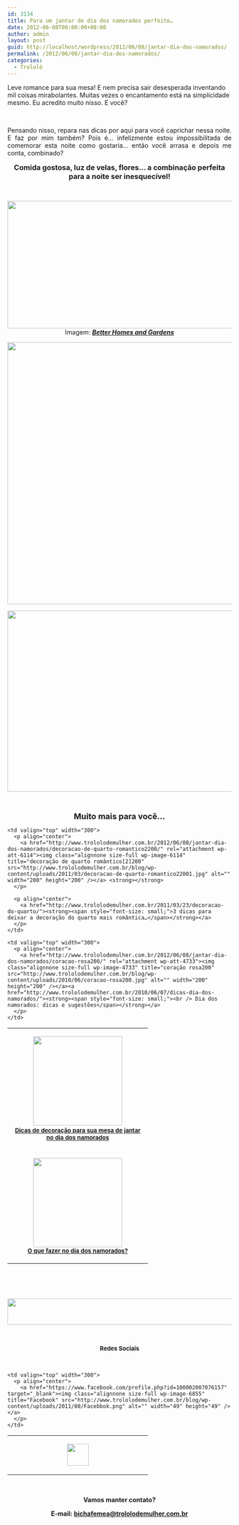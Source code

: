 ```yaml
---
id: 3134
title: Para um jantar de dia dos namorados perfeito…
date: 2012-06-08T00:00:00+00:00
author: admin
layout: post
guid: http://localhost/wordpress/2012/06/08/jantar-dia-dos-namorados/
permalink: /2012/06/08/jantar-dia-dos-namorados/
categories:
  - Trololó
---
```

Leve romance para sua mesa! E nem precisa sair desesperada inventando mil coisas mirabolantes. Muitas vezes o encantamento está na simplicidade mesmo. Eu acredito muito nisso. E você?

&nbsp;

<p align="justify">
  Pensando nisso, repara nas dicas por aqui para você caprichar nessa noite. E faz por mim também? Pois é… infelizmente estou impossibilitada de comemorar esta noite como gostaria… então você arrasa e depois me conta, combinado?
</p>

<!--more-->

<p align="center">
  <strong><span style="font-size: medium;">Comida gostosa, luz de velas, flores… a combinação perfeita para a noite ser inesquecível!</span></strong>
</p>

&nbsp;

<p align="center">
  <a href="http://www.trololodemulher.com.br/2012/06/08/jantar-dia-dos-namorados/dia-dos-namorados-2/" rel="attachment wp-att-8713"><img class="alignnone size-full wp-image-8713" title="DIA DOS NAMORADOS" src="http://www.trololodemulher.com.br/blog/wp-content/uploads/2012/06/DIA-DOS-NAMORADOS.png" alt="" width="600" height="286" /></a><br /> Imagem: <strong><em><a href="http://www.bhg.com/" target="_blank">Better Homes and Gardens</a></em></strong>
</p>

<p align="center">
  <a href="http://www.trololodemulher.com.br/2011/08/15/decoracao-faca-voce-mesma-3/"><img class="alignnone size-full wp-image-8714" title="DIA DOS NAMORADOS[2]" src="http://www.trololodemulher.com.br/blog/wp-content/uploads/2012/06/DIA-DOS-NAMORADOS2.png" alt="" width="523" height="588" /></a>
</p>

<p align="center">
  <a href="http://www.trololodemulher.com.br/2011/12/14/grelhados-receitas/"><img class="alignnone size-full wp-image-8711" title="DIA DOS NAMORADOS [3]" src="http://www.trololodemulher.com.br/blog/wp-content/uploads/2012/06/DIA-DOS-NAMORADOS-3.png" alt="" width="597" height="406" /></a>
</p>

&nbsp;

<p align="center">
  <strong><span style="font-size: large;">Muito mais para você…</span></strong>
</p>

<table width="600" border="0" cellspacing="0" cellpadding="2">
  <tr>
    <td valign="top" width="300">
      <p align="center">
        <a href="http://www.trololodemulher.com.br/2012/06/08/jantar-dia-dos-namorados/dia-dos-namorados-4200/" rel="attachment wp-att-8712"><img class="alignnone size-full wp-image-8712" title="DIA DOS NAMORADOS [4]200" src="http://www.trololodemulher.com.br/blog/wp-content/uploads/2012/06/DIA-DOS-NAMORADOS-4200.jpg" alt="" width="200" height="200" /></a><a href="http://www.trololodemulher.com.br/2009/05/28/decoracao-mesa-noite-namorados/"><strong><span style="font-size: small;"><br /> Dicas de decoração para sua mesa de jantar no dia dos namorados</span></strong></a>
      </p>
    </td>
    
    <td valign="top" width="300">
      <p align="center">
        <a href="http://www.trololodemulher.com.br/2012/06/08/jantar-dia-dos-namorados/decoracao-de-quarto-romantico2200/" rel="attachment wp-att-6114"><img class="alignnone size-full wp-image-6114" title="decoração de quarto romântico[2]200" src="http://www.trololodemulher.com.br/blog/wp-content/uploads/2011/03/decoracao-de-quarto-romantico22001.jpg" alt="" width="200" height="200" /></a> <strong></strong>
      </p>
      
      <p align="center">
        <a href="http://www.trololodemulher.com.br/2011/03/23/decoracao-do-quarto/"><strong><span style="font-size: small;">3 dicas para deixar a decoração do quarto mais romântica…</span></strong></a>
      </p>
    </td>
  </tr>
  
  <tr>
    <td valign="top" width="300">
      <p align="center">
        <a href="http://www.trololodemulher.com.br/2012/06/08/jantar-dia-dos-namorados/dia-dos-namorados200/" rel="attachment wp-att-6480"><img class="alignnone size-full wp-image-6480" title="dia dos namorados200" src="http://www.trololodemulher.com.br/blog/wp-content/uploads/2011/05/dia-dos-namorados200.jpg" alt="" width="200" height="200" /></a><br /> <a href="http://www.trololodemulher.com.br/2011/06/01/dia-dos-namorados-dicas/"><strong><span style="font-size: small;">O que fazer no dia dos namorados?</span></strong></a>
      </p>
    </td>
    
    <td valign="top" width="300">
      <p align="center">
        <a href="http://www.trololodemulher.com.br/2012/06/08/jantar-dia-dos-namorados/coracao-rosa200/" rel="attachment wp-att-4733"><img class="alignnone size-full wp-image-4733" title="coração rosa200" src="http://www.trololodemulher.com.br/blog/wp-content/uploads/2010/06/coracao-rosa200.jpg" alt="" width="200" height="200" /></a><a href="http://www.trololodemulher.com.br/2010/06/07/dicas-dia-dos-namorados/"><strong><span style="font-size: small;"><br /> Dia dos namorados: dicas e sugestões</span></strong></a>
      </p>
    </td>
  </tr>
</table>

&nbsp;

&nbsp;

<p align="center">
  <a href="http://feedburner.google.com/fb/a/mailverify?uri=blogbichafemea&loc=pt_BR" target="_blank"><img class="alignnone size-full wp-image-8451" title="Assine o Bicha Fêmea grátis!" src="http://www.trololodemulher.com.br/blog/wp-content/uploads/2012/01/rodapé.png" alt="" width="600" height="59" /></a>
</p>

&nbsp;

<p align="center">
  <strong><span style="font-size: small;">Redes Sociais</span></strong>
</p>

&nbsp;

<table width="600" border="0" cellspacing="0" cellpadding="2">
  <tr>
    <td valign="top" width="300">
      <p align="center">
        <a href="https://twitter.com/#%21/bichafemea" target="_blank"><img class="alignnone size-full wp-image-6857" title="Twitter" src="http://www.trololodemulher.com.br/blog/wp-content/uploads/2011/08/Twitter.png" alt="" width="49" height="49" /></a>
      </p>
    </td>
    
    <td valign="top" width="300">
      <p align="center">
        <a href="https://www.facebook.com/profile.php?id=100002007076157" target="_blank"><img class="alignnone size-full wp-image-6855" title="Facebook" src="http://www.trololodemulher.com.br/blog/wp-content/uploads/2011/08/Facebbok.png" alt="" width="49" height="49" /></a>
      </p>
    </td>
  </tr>
</table>

&nbsp;

<p align="center">
  <strong>Vamos manter contato?</strong>
</p>

<p align="center">
  <strong>E-mail: <a href="mailto:bichafemea@trololodemulher.com.br">bichafemea@trololodemulher.com.br</a></strong>
</p>